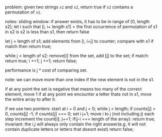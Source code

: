 problem:
given two strings `s1` and `s2`, return true if `s2` contains a permutation of `s1`.

notes:
sliding window:
if answer exists, it has to be in range of [0, length s2];
let i such that [i, i+ length s1] = the first occurrence of permutation of s1 in s2
is s2 is less than s1, then return false

let j = length of s1;
add elements from [i, i+j] to counter;
compare with s1 if match then return true;

while j < length of s2:
    remove[i] from the set,
    add [j] to the set;
    if match:
        return true;
    i +=1;
    j +=1;
return false;

performance is j * cost of comparing set.

note: we can move more than one index if the new element is not in the s1.

if at any point the set is negative that means too many of the correct element, move 1
if at any point we encounter a letter thats not in s1, move the entire array to after it.

if we use two pointers:
start at i = 0 and j = 0;
while j < length; 
    if counts[j] > 0, 
        counts[j] -1;
    if counts[j] === 0;
        set i j+1;
        move i to j (not including j)
            each step increment the count[i];
    j+=1;
    if(j-i === length of the array):
        return true;
invariant:
    the i,j will always only contain the right answer(e.g. it will not contain duplicate letters or letters that doesnt exist)
return false;

